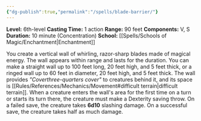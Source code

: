 ```yaml
---
{"dg-publish":true,"permalink":"/spells/blade-barrier/"}
---
```


**Level:** 6th-level
**Casting Time:** 1 action
**Range:** 90 feet
**Components:** V, S
**Duration:** 10 minute (Concentration)
**School:** [[Spells/Schools of Magic/Enchantment\|Enchantment]]

You create a vertical wall of whirling, razor-sharp blades made of magical energy. The wall appears within range and lasts for the duration. You can make a straight wall up to 100 feet long, 20 feet high, and 5 feet thick, or a ringed wall up to 60 feet in diameter, 20 feet high, and 5 feet thick. The wall provides _"Coverthree-quarters cover"_ to creatures behind it, and its space is [[Rules/References/Mechanics/Movement#difficult terrain\|difficult terrain]].
When a creature enters the wall's area for the first time on a turn or starts its turn there, the creature must make a Dexterity saving throw. On a failed save, the creature takes **6d10** slashing damage. On a successful save, the creature takes half as much damage.